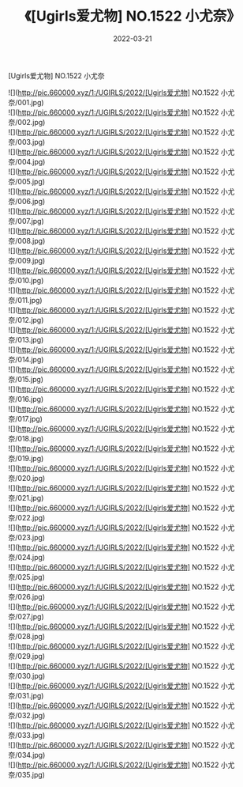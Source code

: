 ﻿---
layout: post
title:  《[Ugirls爱尤物] NO.1522 小尤奈》
date:   2022-03-21
img: http://pic.660000.xyz/1:/UGIRLS/2022/[Ugirls爱尤物] NO.1522 小尤奈/000.jpg
categories: [美女, 清纯, 唯美]
---

[Ugirls爱尤物] NO.1522 小尤奈

 ![](http://pic.660000.xyz/1:/UGIRLS/2022/[Ugirls爱尤物] NO.1522 小尤奈/001.jpg) <br>![](http://pic.660000.xyz/1:/UGIRLS/2022/[Ugirls爱尤物] NO.1522 小尤奈/002.jpg) <br>![](http://pic.660000.xyz/1:/UGIRLS/2022/[Ugirls爱尤物] NO.1522 小尤奈/003.jpg) <br>![](http://pic.660000.xyz/1:/UGIRLS/2022/[Ugirls爱尤物] NO.1522 小尤奈/004.jpg) <br>![](http://pic.660000.xyz/1:/UGIRLS/2022/[Ugirls爱尤物] NO.1522 小尤奈/005.jpg) <br>![](http://pic.660000.xyz/1:/UGIRLS/2022/[Ugirls爱尤物] NO.1522 小尤奈/006.jpg) <br>![](http://pic.660000.xyz/1:/UGIRLS/2022/[Ugirls爱尤物] NO.1522 小尤奈/007.jpg) <br>![](http://pic.660000.xyz/1:/UGIRLS/2022/[Ugirls爱尤物] NO.1522 小尤奈/008.jpg) <br>![](http://pic.660000.xyz/1:/UGIRLS/2022/[Ugirls爱尤物] NO.1522 小尤奈/009.jpg) <br>![](http://pic.660000.xyz/1:/UGIRLS/2022/[Ugirls爱尤物] NO.1522 小尤奈/010.jpg) <br>![](http://pic.660000.xyz/1:/UGIRLS/2022/[Ugirls爱尤物] NO.1522 小尤奈/011.jpg) <br>![](http://pic.660000.xyz/1:/UGIRLS/2022/[Ugirls爱尤物] NO.1522 小尤奈/012.jpg) <br>![](http://pic.660000.xyz/1:/UGIRLS/2022/[Ugirls爱尤物] NO.1522 小尤奈/013.jpg) <br>![](http://pic.660000.xyz/1:/UGIRLS/2022/[Ugirls爱尤物] NO.1522 小尤奈/014.jpg) <br>![](http://pic.660000.xyz/1:/UGIRLS/2022/[Ugirls爱尤物] NO.1522 小尤奈/015.jpg) <br>![](http://pic.660000.xyz/1:/UGIRLS/2022/[Ugirls爱尤物] NO.1522 小尤奈/016.jpg) <br>![](http://pic.660000.xyz/1:/UGIRLS/2022/[Ugirls爱尤物] NO.1522 小尤奈/017.jpg) <br>![](http://pic.660000.xyz/1:/UGIRLS/2022/[Ugirls爱尤物] NO.1522 小尤奈/018.jpg) <br>![](http://pic.660000.xyz/1:/UGIRLS/2022/[Ugirls爱尤物] NO.1522 小尤奈/019.jpg) <br>![](http://pic.660000.xyz/1:/UGIRLS/2022/[Ugirls爱尤物] NO.1522 小尤奈/020.jpg) <br>![](http://pic.660000.xyz/1:/UGIRLS/2022/[Ugirls爱尤物] NO.1522 小尤奈/021.jpg) <br>![](http://pic.660000.xyz/1:/UGIRLS/2022/[Ugirls爱尤物] NO.1522 小尤奈/022.jpg) <br>![](http://pic.660000.xyz/1:/UGIRLS/2022/[Ugirls爱尤物] NO.1522 小尤奈/023.jpg) <br>![](http://pic.660000.xyz/1:/UGIRLS/2022/[Ugirls爱尤物] NO.1522 小尤奈/024.jpg) <br>![](http://pic.660000.xyz/1:/UGIRLS/2022/[Ugirls爱尤物] NO.1522 小尤奈/025.jpg) <br>![](http://pic.660000.xyz/1:/UGIRLS/2022/[Ugirls爱尤物] NO.1522 小尤奈/026.jpg) <br>![](http://pic.660000.xyz/1:/UGIRLS/2022/[Ugirls爱尤物] NO.1522 小尤奈/027.jpg) <br>![](http://pic.660000.xyz/1:/UGIRLS/2022/[Ugirls爱尤物] NO.1522 小尤奈/028.jpg) <br>![](http://pic.660000.xyz/1:/UGIRLS/2022/[Ugirls爱尤物] NO.1522 小尤奈/029.jpg) <br>![](http://pic.660000.xyz/1:/UGIRLS/2022/[Ugirls爱尤物] NO.1522 小尤奈/030.jpg) <br>![](http://pic.660000.xyz/1:/UGIRLS/2022/[Ugirls爱尤物] NO.1522 小尤奈/031.jpg) <br>![](http://pic.660000.xyz/1:/UGIRLS/2022/[Ugirls爱尤物] NO.1522 小尤奈/032.jpg) <br>![](http://pic.660000.xyz/1:/UGIRLS/2022/[Ugirls爱尤物] NO.1522 小尤奈/033.jpg) <br>![](http://pic.660000.xyz/1:/UGIRLS/2022/[Ugirls爱尤物] NO.1522 小尤奈/034.jpg) <br>![](http://pic.660000.xyz/1:/UGIRLS/2022/[Ugirls爱尤物] NO.1522 小尤奈/035.jpg) <br>